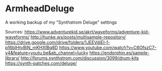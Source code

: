 # ArmheadDeluge
A working backup of my "Synthstrom Deluge" settings


Sources:
https://www.adventurekid.se/akrt/waveforms/adventure-kid-waveforms/
http://hunke.ws/posts/multisample-repository/
https://drive.google.com/drive/folders/1JEEVdiEI-f-p16bIHtyBjN_mKHXIBq8D
https://www.youtube.com/watch?v=C6OfszC7-v4&feature=youtu.be&ab_channel=lucky
https://endorphin.es/sample-library/
http://forums.synthstrom.com/discussion/3099/drum-kits
https://synth-patches.com/deluge/
